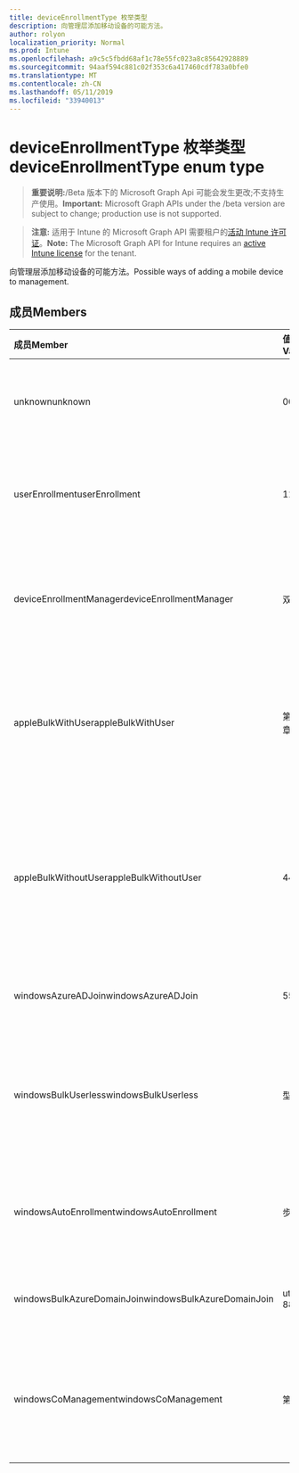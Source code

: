 ```yaml
---
title: deviceEnrollmentType 枚举类型
description: 向管理层添加移动设备的可能方法。
author: rolyon
localization_priority: Normal
ms.prod: Intune
ms.openlocfilehash: a9c5c5fbdd68af1c78e55fc023a8c85642928889
ms.sourcegitcommit: 94aaf594c881c02f353c6a417460cdf783a0bfe0
ms.translationtype: MT
ms.contentlocale: zh-CN
ms.lasthandoff: 05/11/2019
ms.locfileid: "33940013"
---
```

# <a name="deviceenrollmenttype-enum-type"></a><span data-ttu-id="b4b8c-103">deviceEnrollmentType 枚举类型</span><span class="sxs-lookup"><span data-stu-id="b4b8c-103">deviceEnrollmentType enum type</span></span>

> <span data-ttu-id="b4b8c-104">**重要说明:**/Beta 版本下的 Microsoft Graph Api 可能会发生更改;不支持生产使用。</span><span class="sxs-lookup"><span data-stu-id="b4b8c-104">**Important:** Microsoft Graph APIs under the /beta version are subject to change; production use is not supported.</span></span>

> <span data-ttu-id="b4b8c-105">**注意:** 适用于 Intune 的 Microsoft Graph API 需要租户的[活动 Intune 许可证](https://go.microsoft.com/fwlink/?linkid=839381)。</span><span class="sxs-lookup"><span data-stu-id="b4b8c-105">**Note:** The Microsoft Graph API for Intune requires an [active Intune license](https://go.microsoft.com/fwlink/?linkid=839381) for the tenant.</span></span>

<span data-ttu-id="b4b8c-106">向管理层添加移动设备的可能方法。</span><span class="sxs-lookup"><span data-stu-id="b4b8c-106">Possible ways of adding a mobile device to management.</span></span>

## <a name="members"></a><span data-ttu-id="b4b8c-107">成员</span><span class="sxs-lookup"><span data-stu-id="b4b8c-107">Members</span></span>
|<span data-ttu-id="b4b8c-108">成员</span><span class="sxs-lookup"><span data-stu-id="b4b8c-108">Member</span></span>|<span data-ttu-id="b4b8c-109">值</span><span class="sxs-lookup"><span data-stu-id="b4b8c-109">Value</span></span>|<span data-ttu-id="b4b8c-110">说明</span><span class="sxs-lookup"><span data-stu-id="b4b8c-110">Description</span></span>|
|:---|:---|:---|
|<span data-ttu-id="b4b8c-111">unknown</span><span class="sxs-lookup"><span data-stu-id="b4b8c-111">unknown</span></span>|<span data-ttu-id="b4b8c-112">0</span><span class="sxs-lookup"><span data-stu-id="b4b8c-112">0</span></span>|<span data-ttu-id="b4b8c-113">默认值, 未收集注册类型。</span><span class="sxs-lookup"><span data-stu-id="b4b8c-113">Default value, enrollment type was not collected.</span></span>|
|<span data-ttu-id="b4b8c-114">userEnrollment</span><span class="sxs-lookup"><span data-stu-id="b4b8c-114">userEnrollment</span></span>|<span data-ttu-id="b4b8c-115">1</span><span class="sxs-lookup"><span data-stu-id="b4b8c-115">1</span></span>|<span data-ttu-id="b4b8c-116">通过 BYOD 通道的用户驱动的注册。</span><span class="sxs-lookup"><span data-stu-id="b4b8c-116">User driven enrollment through BYOD channel.</span></span>|
|<span data-ttu-id="b4b8c-117">deviceEnrollmentManager</span><span class="sxs-lookup"><span data-stu-id="b4b8c-117">deviceEnrollmentManager</span></span>|<span data-ttu-id="b4b8c-118">双面</span><span class="sxs-lookup"><span data-stu-id="b4b8c-118">2</span></span>|<span data-ttu-id="b4b8c-119">具有设备注册管理员帐户的用户注册。</span><span class="sxs-lookup"><span data-stu-id="b4b8c-119">User enrollment with a device enrollment manager account.</span></span>|
|<span data-ttu-id="b4b8c-120">appleBulkWithUser</span><span class="sxs-lookup"><span data-stu-id="b4b8c-120">appleBulkWithUser</span></span>|<span data-ttu-id="b4b8c-121">第三章</span><span class="sxs-lookup"><span data-stu-id="b4b8c-121">3</span></span>|<span data-ttu-id="b4b8c-122">使用用户质询的 Apple 批量注册。</span><span class="sxs-lookup"><span data-stu-id="b4b8c-122">Apple bulk enrollment with user challenge.</span></span> <span data-ttu-id="b4b8c-123">(DEP、Apple 配置器)</span><span class="sxs-lookup"><span data-stu-id="b4b8c-123">(DEP, Apple Configurator)</span></span>|
|<span data-ttu-id="b4b8c-124">appleBulkWithoutUser</span><span class="sxs-lookup"><span data-stu-id="b4b8c-124">appleBulkWithoutUser</span></span>|<span data-ttu-id="b4b8c-125">4</span><span class="sxs-lookup"><span data-stu-id="b4b8c-125">4</span></span>|<span data-ttu-id="b4b8c-126">没有用户质询的 Apple 批量注册。</span><span class="sxs-lookup"><span data-stu-id="b4b8c-126">Apple bulk enrollment without user challenge.</span></span> <span data-ttu-id="b4b8c-127">(DEP、Apple 配置器、移动配置)</span><span class="sxs-lookup"><span data-stu-id="b4b8c-127">(DEP, Apple Configurator, Mobile Config)</span></span>|
|<span data-ttu-id="b4b8c-128">windowsAzureADJoin</span><span class="sxs-lookup"><span data-stu-id="b4b8c-128">windowsAzureADJoin</span></span>|<span data-ttu-id="b4b8c-129">5</span><span class="sxs-lookup"><span data-stu-id="b4b8c-129">5</span></span>|<span data-ttu-id="b4b8c-130">Windows 10 Azure AD 加入。</span><span class="sxs-lookup"><span data-stu-id="b4b8c-130">Windows 10 Azure AD Join.</span></span>|
|<span data-ttu-id="b4b8c-131">windowsBulkUserless</span><span class="sxs-lookup"><span data-stu-id="b4b8c-131">windowsBulkUserless</span></span>|<span data-ttu-id="b4b8c-132">型</span><span class="sxs-lookup"><span data-stu-id="b4b8c-132">6</span></span>|<span data-ttu-id="b4b8c-133">通过带证书的 ICD 通过 ICD 进行的 Windows 10 批量注册。</span><span class="sxs-lookup"><span data-stu-id="b4b8c-133">Windows 10 Bulk enrollment through ICD with certificate.</span></span>|
|<span data-ttu-id="b4b8c-134">windowsAutoEnrollment</span><span class="sxs-lookup"><span data-stu-id="b4b8c-134">windowsAutoEnrollment</span></span>|<span data-ttu-id="b4b8c-135">步</span><span class="sxs-lookup"><span data-stu-id="b4b8c-135">7</span></span>|<span data-ttu-id="b4b8c-136">Windows 10 自动注册。</span><span class="sxs-lookup"><span data-stu-id="b4b8c-136">Windows 10 automatic enrollment.</span></span> <span data-ttu-id="b4b8c-137">(添加工作帐户)</span><span class="sxs-lookup"><span data-stu-id="b4b8c-137">(Add work account)</span></span>|
|<span data-ttu-id="b4b8c-138">windowsBulkAzureDomainJoin</span><span class="sxs-lookup"><span data-stu-id="b4b8c-138">windowsBulkAzureDomainJoin</span></span>|<span data-ttu-id="b4b8c-139">utf-8</span><span class="sxs-lookup"><span data-stu-id="b4b8c-139">8</span></span>|<span data-ttu-id="b4b8c-140">Windows 10 批量 Azure AD 加入。</span><span class="sxs-lookup"><span data-stu-id="b4b8c-140">Windows 10 bulk Azure AD Join.</span></span>|
|<span data-ttu-id="b4b8c-141">windowsCoManagement</span><span class="sxs-lookup"><span data-stu-id="b4b8c-141">windowsCoManagement</span></span>|<span data-ttu-id="b4b8c-142">第</span><span class="sxs-lookup"><span data-stu-id="b4b8c-142">9</span></span>|<span data-ttu-id="b4b8c-143">由 AutoPilot 或组策略触发的 Windows 10 协同管理。</span><span class="sxs-lookup"><span data-stu-id="b4b8c-143">Windows 10 Co-Management triggered by AutoPilot or Group Policy.</span></span>|




